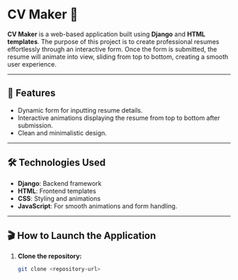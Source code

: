 # CV Maker 📄

**CV Maker** is a web-based application built using **Django** and **HTML templates**. The purpose of this project is to create professional resumes effortlessly through an interactive form. Once the form is submitted, the resume will animate into view, sliding from top to bottom, creating a smooth user experience.

---

## 🌟 Features

- Dynamic form for inputting resume details.
- Interactive animations displaying the resume from top to bottom after submission.
- Clean and minimalistic design.

---

## 🛠️ Technologies Used

- **Django**: Backend framework
- **HTML**: Frontend templates
- **CSS**: Styling and animations
- **JavaScript**: For smooth animations and form handling.

---

## 🎬 How to Launch the Application

1. **Clone the repository:**
   ```bash
   git clone <repository-url>

